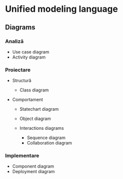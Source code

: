# Unified modeling language

## Diagrams

### Analiză

- Use case diagram
- Activity diagram

### Proiectare

- Structură
	- Class diagram

- Comportament
	- Statechart diagram
	- Object diagram
	
	- Interactions diagrams
		- Sequence diagram
		- Collaboration diagram

### Implementare

- Component diagram
- Deployment diagram

